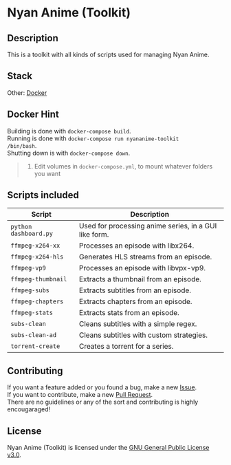 # Nyan Anime (Toolkit)

## Description
This is a toolkit with all kinds of scripts used for managing Nyan Anime.

## Stack
Other: <a href="https://www.docker.com/">Docker<a>  

## Docker Hint
Building is done with <code>docker-compose build</code>.  
Running is done with <code>docker-compose run nyananime-toolkit /bin/bash</code>.  
Shutting down is with <code>docker-compose down</code>.
> 1) Edit volumes in <code>docker-compose.yml</code>, to mount whatever folders you want  

## Scripts included
| Script                        | Description                                               |
| ----------------------------- | --------------------------------------------------------- |
| `python dashboard.py`         | Used for processing anime series, in a GUI like form.     |
| `ffmpeg-x264-xx`        | Processes an episode with libx264.                        |
| `ffmpeg-x264-hls`       | Generates HLS streams from an episode.                    |
| `ffmpeg-vp9`            | Processes an episode with libvpx-vp9.                     |
| `ffmpeg-thumbnail`            | Extracts a thumbnail from an episode.                     |
| `ffmpeg-subs`                 | Extracts subtitles from an episode.                       |
| `ffmpeg-chapters`             | Extracts chapters from an episode.                        |
| `ffmpeg-stats`                | Extracts stats from an episode.                           |
| `subs-clean`                  | Cleans subtitles with a simple regex.                     |
| `subs-clean-ad`               | Cleans subtitles with custom strategies.                  |
| `torrent-create`              | Creates a torrent for a series.                           |

## Contributing
If you want a feature added or you found a bug, make a new <a href="https://github.com/nyananime-devs/nyananime-toolkit/issues">Issue</a>.  
If you want to contribute, make a new <a href="https://github.com/nyananime-devs/nyananime-toolkit/pulls">Pull Request</a>.  
There are no guidelines or any of the sort and contributing is highly encougaraged!

## License
Nyan Anime (Toolkit) is licensed under the [GNU General Public License v3.0](https://github.com/nyananime-devs/nyananime-toolkit/blob/master/LICENSE).
